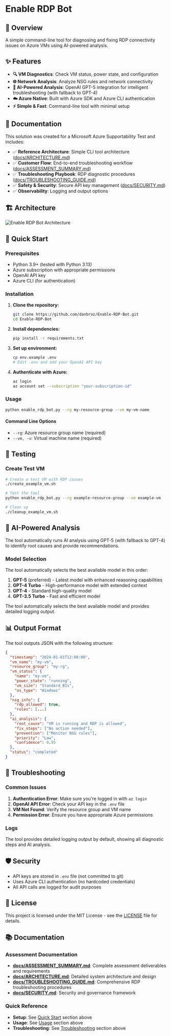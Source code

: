 # Enable RDP Bot

## 🚀 Overview

A simple command-line tool for diagnosing and fixing RDP connectivity issues on Azure VMs using AI-powered analysis.

## ✨ Features

- **🔍 VM Diagnostics**: Check VM status, power state, and configuration
- **🌐 Network Analysis**: Analyze NSG rules and network connectivity
- **🧠 AI-Powered Analysis**: OpenAI GPT-5 integration for intelligent troubleshooting (with fallback to GPT-4)
- **☁️ Azure Native**: Built with Azure SDK and Azure CLI authentication
- **⚡ Simple & Fast**: Command-line tool with minimal setup

## 🎯 Documentation

This solution was created for a Microsoft Azure Supportability Test and includes:

- ✅ **Reference Architecture**: Simple CLI tool architecture ([docs/ARCHITECTURE.md](docs/ARCHITECTURE.md))
- ✅ **Customer Flow**: End-to-end troubleshooting workflow ([docs/ASSESSMENT_SUMMARY.md](docs/ASSESSMENT_SUMMARY.md))
- ✅ **Troubleshooting Playbook**: RDP diagnostic procedures ([docs/TROUBLESHOOTING_GUIDE.md](docs/TROUBLESHOOTING_GUIDE.md))
- ✅ **Safety & Security**: Secure API key management ([docs/SECURITY.md](docs/SECURITY.md))
- ✅ **Observability**: Logging and output options

## 🏗️ Architecture

![Enable RDP Bot Architecture](Diagram.png)

## 🚀 Quick Start

### Prerequisites

- Python 3.9+ (tested with Python 3.13)
- Azure subscription with appropriate permissions
- OpenAI API key
- Azure CLI (for authentication)

### Installation

1. **Clone the repository:**
   ```bash
   git clone https://github.com/danbroz/Enable-RDP-Bot.git
   cd Enable-RDP-Bot
   ```

2. **Install dependencies:**
   ```bash
   pip install -r requirements.txt
   ```

3. **Set up environment:**
   ```bash
   cp env.example .env
   # Edit .env and add your OpenAI API key
   ```

4. **Authenticate with Azure:**
   ```bash
   az login
   az account set --subscription "your-subscription-id"
   ```


### Usage

```bash
python enable_rdp_bot.py --rg my-resource-group --vm my-vm-name
```

#### Command Line Options

- `--rg`: Azure resource group name (required)
- `--vm, -v`: Virtual machine name (required)

## 🧪 Testing

### Create Test VM

```bash
# Create a test VM with RDP issues
./create_example_vm.sh

# Test the tool
python enable_rdp_bot.py --rg example-resource-group --vm example-vm

# Clean up
./cleanup_example_vm.sh
```

## 🧠 AI-Powered Analysis

The tool automatically runs AI analysis using GPT-5 (with fallback to GPT-4) to identify root causes and provide recommendations.

### Model Selection
The tool automatically selects the best available model in this order:
1. **GPT-5** (preferred) - Latest model with enhanced reasoning capabilities
2. **GPT-4 Turbo** - High-performance model with extended context
3. **GPT-4** - Standard high-quality model
4. **GPT-3.5 Turbo** - Fast and efficient model

The tool automatically selects the best available model and provides detailed logging output.

## 📊 Output Format

The tool outputs JSON with the following structure:

```json
{
  "timestamp": "2024-01-01T12:00:00",
  "vm_name": "my-vm",
  "resource_group": "my-rg",
  "vm_status": {
    "name": "my-vm",
    "power_state": "running",
    "vm_size": "Standard_B1s",
    "os_type": "Windows"
  },
  "nsg_info": {
    "rdp_allowed": true,
    "rules": [...]
  },
  "ai_analysis": {
    "root_cause": "VM is running and RDP is allowed",
    "fix_steps": ["No action needed"],
    "prevention": ["Monitor NSG rules"],
    "priority": "Low",
    "confidence": 0.95
  },
  "status": "completed"
}
```

## 🔧 Troubleshooting

### Common Issues

1. **Authentication Error**: Make sure you're logged in with `az login`
2. **OpenAI API Error**: Check your API key in the `.env` file
3. **VM Not Found**: Verify the resource group and VM name
4. **Permission Error**: Ensure you have appropriate Azure permissions

### Logs

The tool provides detailed logging output by default, showing all diagnostic steps and AI analysis.

## 🛡️ Security

- API keys are stored in `.env` file (not committed to git)
- Uses Azure CLI authentication (no hardcoded credentials)
- All API calls are logged for audit purposes

## 📝 License

This project is licensed under the MIT License - see the [LICENSE](LICENSE) file for details.

## 📚 Documentation

### Assessment Documentation
- **[docs/ASSESSMENT_SUMMARY.md](docs/ASSESSMENT_SUMMARY.md)**: Complete assessment deliverables and requirements
- **[docs/ARCHITECTURE.md](docs/ARCHITECTURE.md)**: Detailed system architecture and design
- **[docs/TROUBLESHOOTING_GUIDE.md](docs/TROUBLESHOOTING_GUIDE.md)**: Comprehensive RDP troubleshooting procedures
- **[docs/SECURITY.md](docs/SECURITY.md)**: Security and governance framework

### Quick Reference
- **Setup**: See [Quick Start](#-quick-start) section above
- **Usage**: See [Usage](#usage) section above
- **Troubleshooting**: See [Troubleshooting](#-troubleshooting) section above
